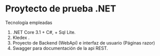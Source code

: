 # Proytecto de prueba .NET

Tecnología empleadas

1. .NET Core 3.1 + C#, + Sql Lite.
2. Kledex [](https://github.com/lucabriguglia/Kledex/blob/master/README.md).
3. Proyecto de Backend (WebApi) e interfaz de usuario (Páginas razor)
4. Swagger para documentación de la api REST.
